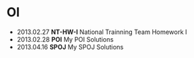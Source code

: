 OI
==

* 2013.02.27 __NT-HW-I__ National Trainning Team Homework I
* 2013.02.28 __POI__ My POI Solutions
* 2013.04.16 __SPOJ__ My SPOJ Solutions
